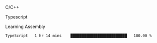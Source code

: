 <p>C/C++</p>
<p> Typescript</p>
<p>Learning Assembly</p>

<!--START_SECTION:waka-->

```text
TypeScript   1 hr 14 mins    █████████████████████████   100.00 %
```

<!--END_SECTION:waka-->
